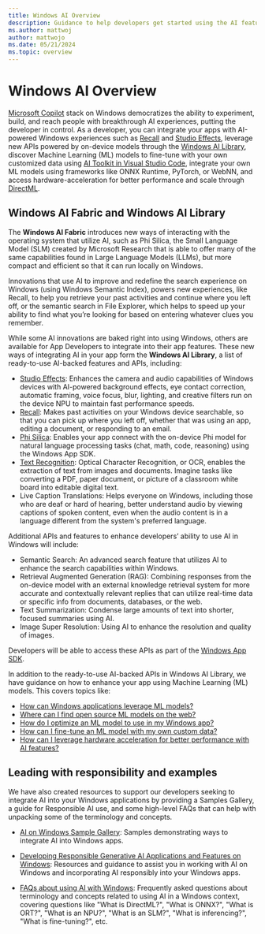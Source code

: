 ```yaml
---
title: Windows AI Overview
description: Guidance to help developers get started using the AI features, tools, and capabilities available on Windows.
ms.author: mattwoj
author: mattwojo
ms.date: 05/21/2024
ms.topic: overview
---
```


# Windows AI Overview

[Microsoft Copilot](/copilot/) stack on Windows democratizes the ability to experiment, build, and reach people with breakthrough AI experiences, putting the developer in control. As a developer, you can integrate your apps with AI-powered Windows experiences such as [Recall](./apis/recall.md) and [Studio Effects](./studio-effects/index.md), leverage new APIs powered by on-device models through the [Windows AI Library](./apis/index.md), discover Machine Learning (ML) models to fine-tune with your own customized data using [AI Toolkit in Visual Studio Code](./toolkit/index.md), integrate your own ML models using frameworks like ONNX Runtime, PyTorch, or WebNN, and access hardware-acceleration for better performance and scale through [DirectML](./directml/index.md).

## Windows AI Fabric and Windows AI Library

The **Windows AI Fabric** introduces new ways of interacting with the operating system that utilize AI, such as Phi Silica, the Small Language Model (SLM) created by Microsoft Research that is able to offer many of the same capabilities found in Large Language Models (LLMs), but more compact and efficient so that it can run locally on Windows.

Innovations that use AI to improve and redefine the search experience on Windows (using Windows Semantic Index), powers new experiences, like Recall, to help you retrieve your past activities and continue where you left off, or the semantic search in File Explorer, which helps to speed up your ability to find what you’re looking for based on entering whatever clues you remember.

While some AI innovations are baked right into using Windows, others are available for App Developers to integrate into their app features. These new ways of integrating AI in your app form the **Windows AI Library**, a list of ready-to-use AI-backed features and APIs, including:

- [Studio Effects](./studio-effects/index.md): Enhances the camera and audio capabilities of Windows devices with AI-powered background effects, eye contact correction, automatic framing, voice focus, blur, lighting, and creative filters run on the device NPU to maintain fast performance speeds.
- [Recall](./apis/recall.md): Makes past activities on your Windows device searchable, so that you can pick up where you left off, whether that was using an app, editing a document, or responding to an email.
- [Phi Silica](./apis/phi-silica.md): Enables your app connect with the on-device Phi model for natural language processing tasks (chat, math, code, reasoning) using the Windows App SDK.
- [Text Recognition](./apis/ocr.md): Optical Character Recognition, or OCR, enables the extraction of text from images and documents. Imagine tasks like converting a PDF, paper document, or picture of a classroom white board into editable digital text.
- Live Caption Translations: Helps everyone on Windows, including those who are deaf or hard of hearing, better understand audio by viewing captions of spoken content, even when the audio content is in a language different from the system's preferred language.

Additional APIs and features to enhance developers’ ability to use AI in Windows will include:

- Semantic Search: An advanced search feature that utilizes AI to enhance the search capabilities within Windows.
- Retrieval Augmented Generation (RAG): Combining responses from the on-device model with an external knowledge retrieval system for more accurate and contextually relevant replies that can utilize real-time data or specific info from documents, databases, or the web.
- Text Summarization: Condense large amounts of text into shorter, focused summaries using AI.
- Image Super Resolution: Using AI to enhance the resolution and quality of images.

Developers will be able to access these APIs as part of the [Windows App SDK](/windows/apps/windows-app-sdk/).

In addition to the ready-to-use AI-backed APIs in Windows AI Library, we have guidance on how to enhance your app using Machine Learning (ML) models. This covers topics like:

- [How can Windows applications leverage ML models?](models.md#how-can-windows-applications-leverage-ml-models)
- [Where can I find open source ML models on the web?](models.md#find-open-source-ml-models-on-the-web)
- [How do I optimize an ML model to use in my Windows app?](models.md#how-do-i-optimize-an-ml-model-to-use-in-my-windows-app)
- [How can I fine-tune an ML model with my own custom data?](models.md#fine-tuning-ml-models-with-custom-data)
- [How can I leverage hardware acceleration for better performance with AI features?](models.md#how-can-i-leverage-hardware-acceleration-for-better-performance-with-ai-features)

## Leading with responsibility and examples

We have also created resources to support our developers seeking to integrate AI into your Windows applications by providing a Samples Gallery, a guide for Responsible AI use, and some high-level FAQs that can help with unpacking some of the terminology and concepts.

- [AI on Windows Sample Gallery](./samples/index.md): Samples demonstrating ways to integrate AI into Windows apps.

- [Developing Responsible Generative AI Applications and Features on Windows](rai.md): Resources and guidance to assist you in working with AI on Windows and incorporating AI responsibly into your Windows apps.

- [FAQs about using AI with Windows](faq.md): Frequently asked questions about terminology and concepts related to using AI in a Windows context, covering questions like "What is DirectML?", "What is ONNX?", "What is ORT?", "What is an NPU?", "What is an SLM?", "What is inferencing?", "What is fine-tuning?", etc.
